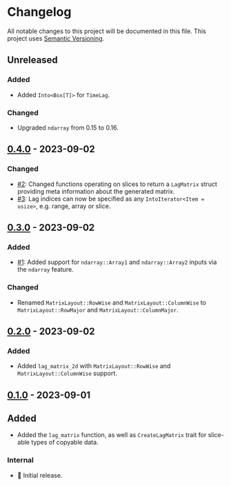 # Changelog

All notable changes to this project will be documented in this file.
This project uses [Semantic Versioning](https://semver.org/spec/v2.0.0.html).

## Unreleased

### Added

- Added `Into<Box[T]>` for `TimeLag`.

### Changed

- Upgraded `ndarray` from 0.15 to 0.16.

## [0.4.0] - 2023-09-02

### Changed

- [#2](https://github.com/sunsided/timelag-rs/pull/2):
  Changed functions operating on slices to return a `LagMatrix` struct
  providing meta information about the generated matrix.
- [#3](https://github.com/sunsided/timelag-rs/pull/3):
  Lag indices can now be specified as any `IntoIterator<Item = usize>`, e.g. range, array or slice.

## [0.3.0] - 2023-09-02

### Added

- [#1](https://github.com/sunsided/timelag-rs/pull/1):
  Added support for `ndarray::Array1` and `ndarray::Array2` inputs via the `ndarray` feature.

### Changed

- Renamed `MatrixLayout::RowWise` and `MatrixLayout::ColumnWise` to
  `MatrixLayout::RowMajor` and `MatrixLayout::ColumnMajor`.

## [0.2.0] - 2023-09-02

### Added

- Added `lag_matrix_2d` with `MatrixLayout::RowWise` and `MatrixLayout::ColumnWise` support.

## [0.1.0] - 2023-09-01

## Added

- Added the `lag_matrix` function, as well as `CreateLagMatrix` trait for slice-able types of copyable data.

### Internal

- 🎉 Initial release.

[0.4.0]: https://github.com/sunsided/timelag-rs/releases/tag/0.4.0

[0.3.0]: https://github.com/sunsided/timelag-rs/releases/tag/0.3.0

[0.2.0]: https://github.com/sunsided/timelag-rs/releases/tag/0.2.0

[0.1.0]: https://github.com/sunsided/timelag-rs/releases/tag/0.1.0
